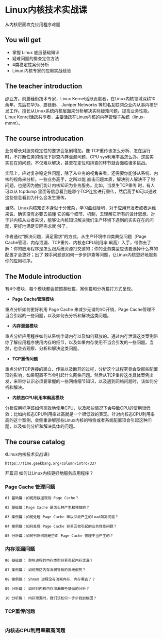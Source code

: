# Linux内核技术实战课

从内核层面攻克应用程序难题

## You will get 

+ 掌握 Linux 底层基础知识
+ 疑难问题的排查定位方法
+ 4类稳定性案例分析
+ Linux 内核专家的应用实战经验

## The teacher introduction

邵亚方，前蘑菇街技术专家，Linux Kernel活跃贡献者，在Linux内核领域深耕10余年，先后在华为、蘑菇街、 Juniper Networks 等知名互联网企业内从事内核研发工作。擅长从Linux系统内核层面来分析解决实际疑难问题，提高业务性能。Linux Kenrel活跃共享者，主要活跃在Linux内核的内存管理子系统（linux-mmm）。

## The course introducation

业务增长对服务稳定性的要求会急剧增加，像 TCP重传该怎么分析、怎在运行时，不打断任务的情况下排查内存泄漏问题、CPU sys利用率高怎么办，这些实实在在的问题，不仅难以解决，甚至在定位和排查的环节就会面临诸多挑战。

实际上，应对复杂稳定性问题，除了从业务的视角来看，还需要你能够从系统、内核的视角来分析。一些业务高手，之所以能 直击问题本质，解决别人解决不了的问题，也是因为他们能让内核知识为业务服务。比如，当发生TCP重传 时，有人可以从 tcpdump 里面等信息看到是哪个TCP连接进行重传，然后高手却可以通过这些信息看到为什么会发生重传。

当然，Linux内核知识本身就十分庞杂，学习曲线陡峭，对于应用开发者或者运维来说，确实没有必要去搞懂 它的每个细节、机制，去理解它所有的设计思想。对于非内核从业者来说，能够让内核知识解决我们生产环境下遇到的实实在在的问题，更好地满足实际需求就 够了。

作者通过“解决问题，满足需求”的方式，从生产环境中四类典型问题（Page Cache管理、内存泄漏、TCP重传、内核态CPU利用率 飙高）入手，带你去了解：你的应用程序是怎么跟系统资源打交道的；你的业务类型应该要选择什么样的配置才会更好；出了 棘手问题该如何一步步排查等问题，让Linux内核更好地服务你的应用程序。


## The Module introduction

有4个模块，每个模块都会按照基础篇、案例篇和分析篇打方式呈现。

+ **Page Cache管理模块**

重点分析如何更好利用 Page Cache 来减少无谓的I/O开销，Page Cache管理不当会引起的一些问题，以及如何去分析和解决这类问题。

+ **内存泄漏模块**

重点分析应用程序如何从系统申请内存以及如何释放的。通过内存泄漏这类案例带你了解应用程序使用内存的细节，以及如果内存使用不当会引发的一些问题。当然，也会去观察、分析和解决这类问题。

+ **TCP重传问题**

重点分析TCP连接的建立、传输以及断开的过程，分析这个过程究竟会受那些配置项的影响，如果配置不当会引起什么网络问题。然后从TCP重传这类具体案例出发，来带你认识必须要掌握的一些网络细节知识，以及遇到网络问题时，该如何分析和解决。

+ **内核态CPU利用率飙高模块**

分析应用程序该如何高效地使用CPU，以及那些情况下会导致CPU的使用很低效：比如内核态CPU利用率过高就是一个很低效的表现。针对内核态CPU利用率高的这个案例，会侧重讲解那些Linux内核的特性或者系统配置项会引起这种问题，以及如何分析和解决具体的问题。

## The course catalog

《Linux内核技术实战课》

```
https://time.geekbang.org/column/intro/337
```

开篇词  如何让Linux内核更好地服务应用程序？

### Page Cache 管理问题
```
01 基础篇：如何用数据观测 Page Cache？

02 基础篇：Page Cache 是怎么样产生和释放的？

03 案例篇：如何处理 Page Cache 难以回收产生的load飙高问题？

04 案例篇：如何处理 Page Cache 容易回收引起的业务性能问题？

05 分析篇：如何判断问题是否由 Page Cache 管理不当产生的？

```

### 内存泄漏问题
```
06 基础篇： 那些进程的内存类型容易引起内存泄漏？

07 案例篇： 如何预防内存泄漏导致的系统假死？

08 案例篇： Shmem 进程没有消耗内存，内存哪去了？

09 分析篇： 如何对内核内存泄漏做些基础的分析？

10 分析篇： 内存泄漏时，我们该如何一步步找到根因？

```

### TCP重传问题
```
```

### 内核态CPU利用率飙高问题
```
```





